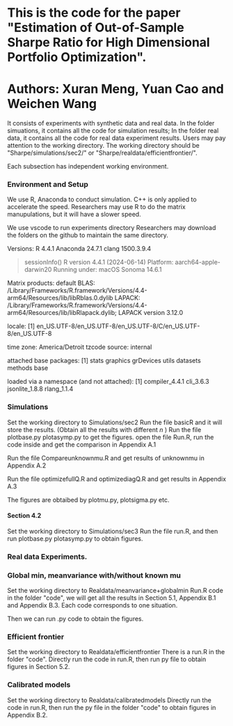 # This is the code for the paper "Estimation of Out-of-Sample Sharpe Ratio for High Dimensional Portfolio Optimization".
# Authors: Xuran Meng, Yuan Cao and Weichen Wang

It consists of experiments with synthetic data and real data. In the folder simuations, it contains all the code for simulation results; In the folder real data, it contains all the code for real data experiment results. Users may pay attention to the working directory. The working directory should be "Sharpe/simulations/sec2/" or "Sharpe/realdata/efficientfrontier/". 

Each subsection has independent working environment.
### Environment and Setup
We use R, Anaconda to conduct simulation. C++ is only applied to accelerate the speed. Researchers may use R to do the matrix manupulations, but it will have a slower speed.

We use vscode to run experiments
directory
Researchers may download the folders on the github to maintain the same directory.



Versions: 
R 4.4.1 Anaconda 24.7.1 clang 1500.3.9.4

> sessionInfo()
R version 4.4.1 (2024-06-14)
Platform: aarch64-apple-darwin20
Running under: macOS Sonoma 14.6.1

Matrix products: default
BLAS:   /Library/Frameworks/R.framework/Versions/4.4-arm64/Resources/lib/libRblas.0.dylib 
LAPACK: /Library/Frameworks/R.framework/Versions/4.4-arm64/Resources/lib/libRlapack.dylib;  LAPACK version 3.12.0

locale:
[1] en_US.UTF-8/en_US.UTF-8/en_US.UTF-8/C/en_US.UTF-8/en_US.UTF-8

time zone: America/Detroit
tzcode source: internal

attached base packages:
[1] stats     graphics  grDevices utils     datasets  methods   base     

loaded via a namespace (and not attached):
[1] compiler_4.4.1 cli_3.6.3      jsonlite_1.8.8 rlang_1.1.4   


### Simulations

Set the working directory to Simulations/sec2
Run the file basicR and it will store the results. (Obtain all the results with different $n$ )
Run the file plotbase.py plotasymp.py to get the figures.
open the file Run.R, run the code inside and get the comparison in Appendix A.1

Run the file Compareunknownmu.R and get results of unknownmu in Appendix A.2

Run the file optimizefullQ.R and optimizediagQ.R and get results in Appendix A.3

The figures are obtaibed by plotmu.py, plotsigma.py etc.
#### Section 4.2
Set the working directory to Simulations/sec3
Run the file run.R, and then run plotbase.py plotasymp.py to obtain figures.



### Real data Experiments.
### Global min, meanvariance with/without known mu
Set the working directory to Realdata/meanvariance+globalmin
Run.R code in the folder "code", we will get all the results in Section 5.1, Appendix B.1 and Appendix B.3. Each code corresponds to one situation.

Then we can run .py code to obtain the figures.
### Efficient frontier
Set the working directory to Realdata/efficientfrontier
There is a run.R in the folder "code". Directly run the code in run.R, then run py file to obtain figures in Section 5.2.


### Calibrated models
Set the working directory to Realdata/calibratedmodels Directly run the code in run.R, then run the py file in the folder "code" to obtain figures in Appendix B.2.





